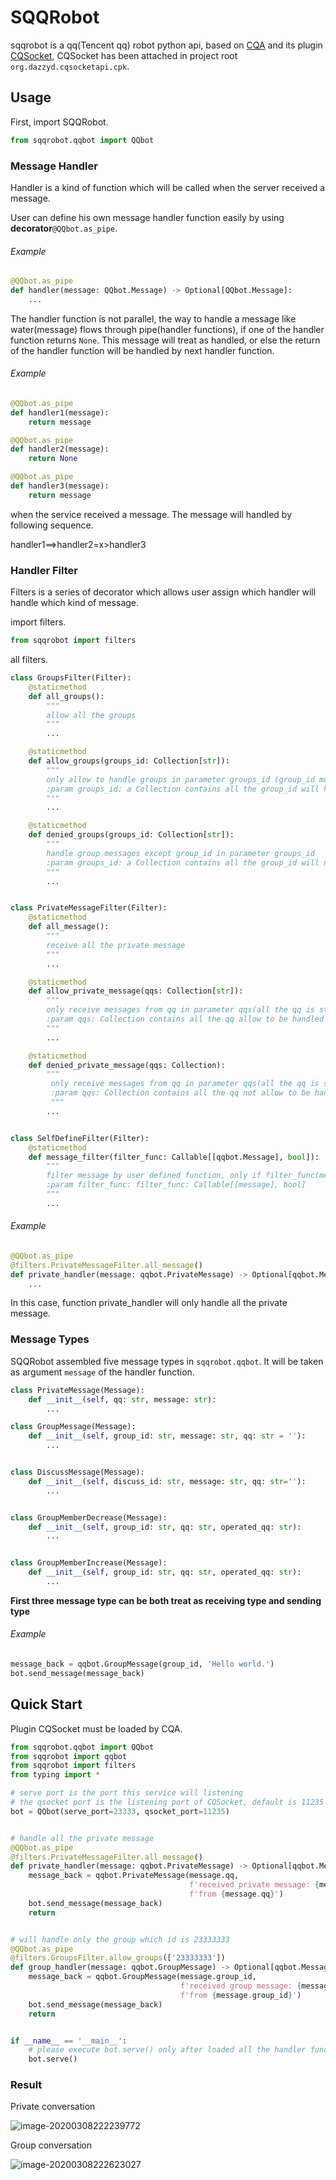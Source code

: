 # SQQRobot

sqqrobot is a qq(Tencent qq) robot python api, based on [CQA](https://cqp.cc/) and its plugin [CQSocket](https://github.com/yukixz/cqsocketapi), CQSocket has been attached in project root `org.dazzyd.cqsocketapi.cpk`.

## Usage

First, import SQQRobot.

```python
from sqqrobot.qqbot import QQbot
```

### Message Handler

Handler is a kind of function which will be called when the server received a message.

User can define his own message handler function easily by using **decorator**```@QQbot.as_pipe```.

###### Example

```python
@QQbot.as_pipe
def handler(message: QQbot.Message) -> Optional[QQbot.Message]:
    ...
```

The handler function is not parallel, the way to handle a message like water(message) flows through pipe(handler functions), if one of the handler function returns `None`. This message will treat as handled, or else the return of the handler function will be handled by next handler function.

###### Example

```python
@QQbot.as_pipe
def handler1(message):
    return message

@QQbot.as_pipe
def handler2(message):
    return None

@QQbot.as_pipe
def handler3(message):
    return message
```

when the service received a message. The message will handled by following sequence.

handler1==>handler2=x>handler3

### Handler Filter

Filters is a series of decorator which allows user assign which handler will handle which kind of message.

import filters.

```python
from sqqrobot import filters
```

all filters.

```python
class GroupsFilter(Filter):
    @staticmethod
    def all_groups():
        """
        allow all the groups
        """
        ...

    @staticmethod
    def allow_groups(groups_id: Collection[str]):
        """
        only allow to handle groups in parameter groups_id (group_id must be str)
        :param groups_id: a Collection contains all the group_id will handled by this function
        """
        ...

    @staticmethod
    def denied_groups(groups_id: Collection[str]):
        """
        handle group messages except group_id in parameter groups_id
        :param groups_id: a Collection contains all the group_id will not handled by this function
        """
        ...


class PrivateMessageFilter(Filter):
    @staticmethod
    def all_message():
        """
        receive all the private message
        """
        ...

    @staticmethod
    def allow_private_message(qqs: Collection[str]):
        """
        only receive messages from qq in parameter qqs(all the qq is str)
        :param qqs: Collection contains all the qq allow to be handled by this function
        """
        ...

    @staticmethod
    def denied_private_message(qqs: Collection):
        """
         only receive messages from qq in parameter qqs(all the qq is str)
         :param qqs: Collection contains all the qq not allow to be handled by this function
         """
        ...


class SelfDefineFilter(Filter):
    @staticmethod
    def message_filter(filter_func: Callable[[qqbot.Message], bool]):
        """
        filter message by user defined function, only if filter_func(message) returns True
        :param filter_func: filter_func: Callable[[message], bool]
        """
        ...
```

###### Example

```python
@QQbot.as_pipe
@filters.PrivateMessageFilter.all_message()
def private_handler(message: qqbot.PrivateMessage) -> Optional[qqbot.Message]:
    ...
```

In this case, function private_handler will only handle all the private message.

### Message Types

SQQRobot assembled five message types in ```sqqrobot.qqbot```. It will be taken as argument `message` of the handler function.

```python
class PrivateMessage(Message):
    def __init__(self, qq: str, message: str):
        ...

class GroupMessage(Message):
    def __init__(self, group_id: str, message: str, qq: str = ''):
        ...


class DiscussMessage(Message):
    def __init__(self, discuss_id: str, message: str, qq: str=''):
        ...


class GroupMemberDecrease(Message):
    def __init__(self, group_id: str, qq: str, operated_qq: str):
        ...


class GroupMemberIncrease(Message):
    def __init__(self, group_id: str, qq: str, operated_qq: str):
        ...
```

**First three message type can be both treat as receiving type and sending type**

###### Example

```python
message_back = qqbot.GroupMessage(group_id, 'Hello world.')
bot.send_message(message_back)
```

## Quick Start

Plugin CQSocket must be loaded by CQA.

```python
from sqqrobot.qqbot import QQbot
from sqqrobot import qqbot
from sqqrobot import filters
from typing import *

# serve port is the port this service will listening
# the qsocket port is the listening port of CQSocket, default is 11235
bot = QQbot(serve_port=23333, qsocket_port=11235)


# handle all the private message
@QQbot.as_pipe
@filters.PrivateMessageFilter.all_message()
def private_handler(message: qqbot.PrivateMessage) -> Optional[qqbot.Message]:
    message_back = qqbot.PrivateMessage(message.qq,
                                        f'received private message: {message.message}\n'
                                        f'from {message.qq}')
    bot.send_message(message_back)
    return


# will handle only the group which id is 23333333
@QQbot.as_pipe
@filters.GroupsFilter.allow_groups(['23333333'])
def group_handler(message: qqbot.GroupMessage) -> Optional[qqbot.Message]:
    message_back = qqbot.GroupMessage(message.group_id,
                                      f'received group message: {message.message}\n'
                                      f'from {message.group_id}')
    bot.send_message(message_back)
    return


if __name__ == '__main__':
    # please execute bot.serve() only after loaded all the handler function you defined.
    bot.serve()
```

### Result

Private conversation

![image-20200308222239772](README.assets/image-20200308222239772.png)

Group conversation

![image-20200308222623027](README.assets/image-20200308222623027.png)